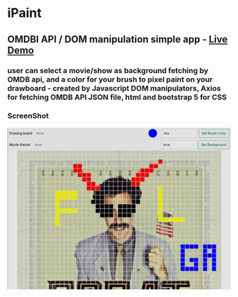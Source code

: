 # iPaint
## OMDBI API / DOM manipulation simple app - <a href="https://sirvand.github.io/iPaint/"> Live Demo </a>
### user can select a movie/show as background fetching by OMDB api, and a color for your brush to pixel paint on your drawboard - created by Javascript DOM manipulators, Axios for fetching OMDB API JSON file, html and bootstrap 5 for CSS 

### ScreenShot
![Screenshot](ss_paintme.png)
